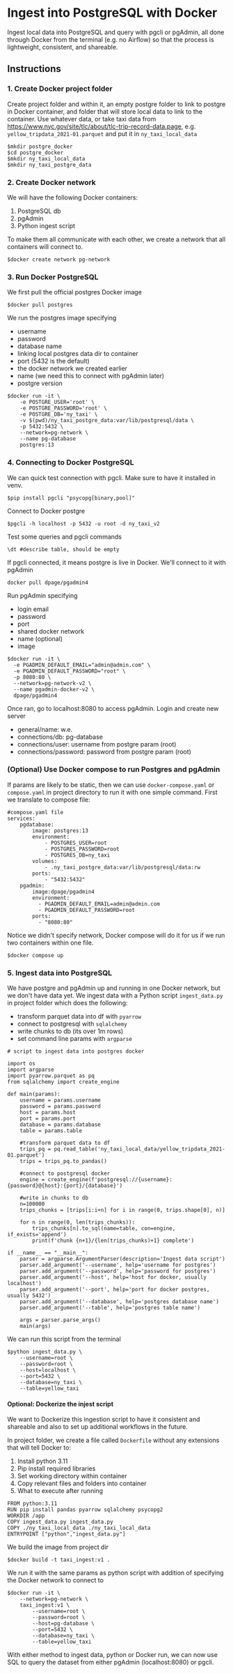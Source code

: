 # Ingest into PostgreSQL with Docker

Ingest local data into PostgreSQL and query with pgcli or pgAdmin, all done through Docker from the terminal (e.g. no Airflow) so that the process is lightweight, consistent, and shareable.

## Instructions

### 1. Create Docker project folder

Create project folder and within it, an empty postgre folder to link to postgre in Docker container, and folder that will store local data to link to the container. Use whatever data, or take taxi data from https://www.nyc.gov/site/tlc/about/tlc-trip-record-data.page, e.g. `yellow_tripdata_2021-01.parquet` and put it in `ny_taxi_local_data`
~~~
$mkdir postgre_docker
$cd postgre_docker
$mkdir ny_taxi_local_data
$mkdir ny_taxi_postgre_data
~~~

### 2. Create Docker network

We will have the following Docker containers:
1. PostgreSQL db
2. pgAdmin
3. Python ingest script

To make them all communicate with each other, we create a network that all containers will connect to.
~~~
$docker create network pg-network
~~~

### 3. Run Docker PostgreSQL

We first pull the official postgres Docker image
~~~
$docker pull postgres
~~~
We run the postgres image specifying
- username
- password
- database name
- linking local postgres data dir to container
- port (5432 is the default)
- the docker network we created earlier
- name (we need this to connect with pgAdmin later)
- postgre version
~~~
$docker run -it \
	-e POSTGRE_USER='root' \
	-e POSTGRE_PASSWORD='root' \
	-e POSTGRE_DB='ny_taxi' \
	-v $(pwd)/ny_taxi_postgre_data:var/lib/postgresql/data \
	-p 5432:5432 \
	--network=pg-network \
	--name pg-database
	postgres:13
~~~




### 4. Connecting to Docker PostgreSQL

We can quick test connection with pgcli. Make sure to have it installed in venv.
~~~
$pip install pgcli "psycopg[binary,pool]"
~~~
Connect to Docker postgre
~~~
$pgcli -h localhost -p 5432 -u root -d ny_taxi_v2
~~~
Test some queries and pgcli commands
~~~
\dt #describe table, should be empty
~~~

If pgcli connected, it means postgre is live in Docker. We'll connect to it with pgAdmin
~~~
docker pull dpage/pgadmin4
~~~
Run pgAdmin specifying
- login email
- password
- port
- shared docker network
- name (optional)
- image
~~~
$docker run -it \
  -e PGADMIN_DEFAULT_EMAIL="admin@admin.com" \
  -e PGADMIN_DEFAULT_PASSWORD="root" \
  -p 8080:80 \
  --network=pg-network-v2 \
  --name pgadmin-docker-v2 \
  dpage/pgadmin4
~~~
Once ran, go to localhost:8080 to access pgAdmin. Login and create new server
- general/name: w.e.
- connections/db: pg-database
- connections/user: username from postgre param (root)
- connections/password: password from postgre param (root)

### (Optional) Use Docker compose to run Postgres and pgAdmin

If params are likely to be static, then we can use `docker-compose.yaml` or `compose.yaml` in project directory to run it with one simple command. First we translate to compose file:
~~~
#compose.yaml file
services:
	pgdatabase:
		image: postgres:13
		environment:
			- POSTGRES_USER=root
			- POSTGRES_PASSWORD=root
			- POSTGRES_DB=ny_taxi
		volumes:
			- .ny_taxi_postgre_data:var/lib/postgresql/data:rw
		ports:
			- "5432:5432"
	pgadmin:
		image:dpage/pgadmin4
	    environment:
	      - PGADMIN_DEFAULT_EMAIL=admin@admin.com
	      - PGADMIN_DEFAULT_PASSWORD=root
	    ports:
	      - "8080:80"
~~~

Notice we didn't specify network, Docker compose will do it for us if we run two containers within one file.

~~~
$docker compose up
~~~

### 5. Ingest data into PostgreSQL

We have postgre and pgAdmin up and running in one Docker network, but we don't have data yet. We ingest data with a Python script `ingest_data.py` in project folder which does the following:
- transform parquet data into df with `pyarrow`
- connect to postgresql with `sqlalchemy`
- write chunks to db (its over 1m rows)
- set command line params with `argparse`

~~~
# script to ingest data into postgres docker

import os
import argparse
import pyarrow.parquet as pq
from sqlalchemy import create_engine

def main(params):
	username = params.username
	password = params.password
	host = params.host
	port = params.port
	database = params.database
	table = params.table

	#transform parquet data to df
	trips_pq = pq.read_table('ny_taxi_local_data/yellow_tripdata_2021-01.parquet')
	trips = trips_pq.to_pandas()

	#connect to postgresql docker
	engine = create_engine(f'postgresql://{username}:{password}@{host}:{port}/{database}')

	#write in chunks to db
	n=100000
	trips_chunks = [trips[i:i+n] for i in range(0, trips.shape[0], n)]

	for n in range(0, len(trips_chunks)):
		trips_chunks[n].to_sql(name=table, con=engine, if_exists='append')
		print(f'chunk {n+1}/{len(trips_chunks)+1} complete')

if __name__ == "__main__":
	parser = argparse.ArgumentParser(description='Ingest data script')
	parser.add_argument('--username', help='username for postgres')
	parser.add_argument('--password', help='password for postgres')
	parser.add_argument('--host', help='host for docker, usually localhost')
	parser.add_argument('--port', help='port for docker postgres, usually 5432')
	parser.add_argument('--database', help='postgres database name')
	parser.add_argument('--table', help='postgres table name')

	args = parser.parse_args()
	main(args)
~~~

We can run this script from the terminal
~~~
$python ingest_data.py \
	--username=root \
	--password=root \
	--host=localhost \
	--port=5432 \
	--database=ny_taxi \
	--table=yellow_taxi
~~~

#### Optional: Dockerize the injest script

We want to Dockerize this ingestion script to have it consistent and shareable and also to set up additional workflows in the future.

In project folder, we create a file called `Dockerfile` without any extensions that will tell Docker to:
1. Install python 3.11
2. Pip install required libraries
3. Set working directory within container
4. Copy relevant files and folders into container
5. What to execute after running
~~~
FROM python:3.11
RUN pip install pandas pyarrow sqlalchemy psycopg2
WORKDIR /app
COPY ingest_data.py ingest_data.py
COPY ./ny_taxi_local_data ./ny_taxi_local_data
ENTRYPOINT ["python","ingest_data.py"]
~~~
We build the image from project dir
~~~
$docker build -t taxi_ingest:v1 .
~~~
We run it with the same params as python script with addition of specifying the Docker network to connect to
~~~
$docker run -it \
	--network=pg-network \
	taxi_ingest:v1 \
		--username=root \
		--password=root \
		--host=pg-database \
		--port=5432 \
		--database=ny_taxi \
		--table=yellow_taxi
~~~
With either method to ingest data, python or Docker run, we can now use SQL to query the dataset from either pgAdmin (localhost:8080) or pgcli.
